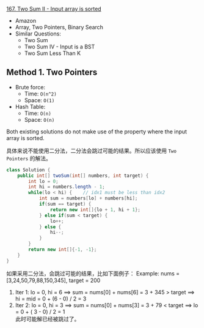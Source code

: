 [167. Two Sum II - Input array is sorted](https://leetcode.com/problems/two-sum-ii-input-array-is-sorted/)

* Amazon
* Array, Two Pointers, Binary Search
* Similar Questions:
    * Two Sum
    * Two Sum IV - Input is a BST
    * Two Sum Less Than K
    

## Method 1. Two Pointers

* Brute force:
    * Time: `O(n^2)`
    * Space: `O(1)`
* Hash Table:
    * Time: `O(n)`
    * Space: `O(n)`
    
Both existing solutions do not make use of the property where the input array is sorted.

具体来说不能使用二分法，二分法会跳过可能的结果。所以应该使用 `Two Pointers` 的解法。
```java 
class Solution {
    public int[] twoSum(int[] numbers, int target) {
        int lo = 0;
        int hi = numbers.length - 1;
        while(lo < hi) {    // idx1 must be less than idx2
            int sum = numbers[lo] + numbers[hi];
            if(sum == target) {
                return new int[]{lo + 1, hi + 1};
            } else if(sum < target) {
                lo++;
            } else {
                hi--;
            }
        }
        return new int[]{-1, -1};
    }
}
```

如果采用二分法，会跳过可能的结果，比如下面例子：
Example: nums = [3,24,50,79,88,150,345], target = 200
1. Iter 1: lo = 0, hi = 6 ==> sum = nums[0] + nums[6] = 3 + 345 > target  ==> hi = mid = 0 + (6 - 0) / 2 = 3
2. Iter 2: lo = 0, hi = 3 ==> sum = nums[0] + nums[3] = 3 + 79 < target  ==> lo = 0 + ( 3 - 0) / 2 = 1      
此时可能解已经被跳过了。